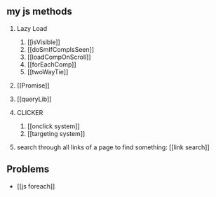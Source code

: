 ## my js methods
1. Lazy Load
	1. [[isVisible]]
	2. [[doSmIfCompIsSeen]]
	3. [[loadCompOnScroll]]
	4. [[forEachComp]] 
	5. [[twoWayTie]] 

3. [[Promise]]
4. [[queryLib]]
5. CLICKER
	1. [[onclick system]]
	2. [[targeting system]]
6. search through all links of a page to find something: [[link search]]



## Problems
- [[js foreach]]
